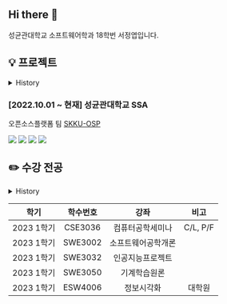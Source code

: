 ## Hi there 👋
성균관대학교 소프트웨어학과 18학번 서정엽입니다.

## 💡 프로젝트
<details>
<summary>History</summary>
<div markdown="1">

### [2021.06.07 ~ 2021.12.10] 산학협력프로젝트 - 아르스프락시아

Scrapy 크롤러 개발 및 모니터링 시스템 개발

<img src="https://img.shields.io/badge/-Python-%233776AB?logo=Python&logoColor=white"/> <img src="https://img.shields.io/badge/-Scrapy-%2360A839"/> <img src="https://img.shields.io/badge/-MySQL-%234479A1?logo=Mysql&logoColor=white"/>

------------

### [2021.10.07 ~ 2021.12.07] 오픈소스 KPI 관리 프로젝트

GitHub 크롤링 데이터 기반 데이터 시각화 개발 [OSSCA](https://github.com/SeoJeongYeop/OSSCA)

<img src="https://img.shields.io/badge/-Python-%233776AB?logo=Python&logoColor=white"/> <img src="https://img.shields.io/badge/-Node.js-%23339933?logo=Node.js&logoColor=white"/> <img src="https://img.shields.io/badge/-Pug-%23A86454?logo=Pug&logoColor=white"/> <img src="https://img.shields.io/badge/-Chart.js-%23FF6384?logo=chart.js&logoColor=white"/> <img src="https://img.shields.io/badge/-MySQL-%234479A1?logo=Mysql&logoColor=white"/>


------------

### [2021.12.13 ~ 2022.02.11] 동계현장실습 - YG엔터테인먼트 

개체명인식기 속성기반 감성분석

<img src="https://img.shields.io/badge/-Python-%233776AB?logo=Python&logoColor=white"/> <img src="https://img.shields.io/badge/-Jupyter-%23F37626?logo=Jupyter&logoColor=white"/>

------------

### [2022.06.12 ~ 2022.08.19] 하계집중근무

오픈소스 개발자 커뮤니티 개발 [SKKU-OSP](https://github.com/SKKU-OSP/SKKU-OSP)

<img src="https://img.shields.io/badge/-Django-%23092E20?logo=Django&logoColor=white"/> <img src="https://img.shields.io/badge/-Chart.js-%23FF6384?logo=chart.js&logoColor=white"/> <img src="https://img.shields.io/badge/-Scrapy-%2360A839"/> <img src="https://img.shields.io/badge/-MySQL-%234479A1?logo=Mysql&logoColor=white"/>

------------

### [2022.12.20 ~ 2023.02.15] SKKU SW Coach 2022 Winter 스프링부트 

팀 빌딩 게시판 개발 [teamBuildingBoard](https://github.com/SeoJeongYeop/teamBuildingBoard)

<img src="https://img.shields.io/badge/-Spring%20Boot-%236DB33F?logo=Spring%20Boot&logoColor=white"/>

------------
</div>
</details>

### [2022.10.01 ~ 현재] 성균관대학교 SSA 

오픈소스플랫폼 팀 [SKKU-OSP](https://github.com/SKKU-OSP/SKKU-OSP)


<img src="https://img.shields.io/badge/-Django-%23092E20?logo=Django&logoColor=white"/> <img src="https://img.shields.io/badge/-Chart.js-%23FF6384?logo=chart.js&logoColor=white"/> <img src="https://img.shields.io/badge/-Scrapy-%2360A839"/> <img src="https://img.shields.io/badge/-MySQL-%234479A1?logo=Mysql&logoColor=white"/>

## ✏️ 수강 전공
<details>
<summary>History</summary>
<div markdown="1">

|     학기      |  학수번호  |                  강좌              | 비고 |
|:------------:|:---------:|:----------------------------------:|:----:|
|  2018 1학기   |  SWE2020  |               컴퓨터개론               | |
|  2018 2학기   |  SWE2015  |              자료구조개론              | |
|  2021 1학기   |  ICE2001  |                논리회로                | C/L |
|  2021 1학기   |  SWE2001  |             시스템프로그램             | |
|  2021 1학기   |  SWE2021  |          오픈소스소프트웨어실습        | [SKKU Movie Selector](https://github.com/16OS-final-project/OSSP_final) |
|  2021 1학기   |  SWE2023  |            JAVA프로그래밍실습          | [FlappyBird](https://github.com/SeoJeongYeop/FlappyBird) |
|  2021 2학기   |  SWE2003  |                오토마타                | |
|  2021 2학기   |  SWE2016  |              알고리즘개론              | |
|  2021 2학기   |  SWE2024  |           시스템프로그래밍실습         | |
|  2021 2학기   |  SWE2025  |            산학협력프로젝트3           | 산학협력 - 아르스프락시아 |
|  2021 2학기   |  SWE3005  |              컴퓨터구조개론            | |
|  2021 2학기   |  SWE3037  |            소프트웨어현장실습1         | 하계집중근무 - 아르스프락시아, P/F |
|  2021 2학기   |  SWE3048  |             웹프로그래밍실습           | |
|  2021 겨울학기 | SWE3038   |           소프트웨어현장실습2         | 동계집중근무 - YG엔터테인먼트, P/F |
|  2022 1학기   |  SWE3003  |             데이터베이스개론           | |
|  2022 1학기   |  SWE3004  |                운영체제                | |
|  2022 1학기   |  SWE3006  |             프로그래밍언어             | |
|  2022 1학기   |  SWE3022  |             컴퓨터네트웍개론           | |
|  2022 1학기   |  SWE3047  |          모바일앱프로그래밍실습        | |
|  2022 도전학기 | CHS2003   | 빅데이터와인공지능을활용한시스템강건설계 | C/L |
|  2022 2학기   |  SWE3011  |              인공지능개론              | |
|  2022 2학기   |  SWE3018  |            소프트웨어세미나            | P/F |
|  2022 2학기   |  SWE3033  |          데이터베이스프로젝트          | |
|  2022 2학기   |  SWE3051  |             컴퓨터비전개론             | |
|  2022 2학기   |  SWE3052  |             심층신경망개론             | |
|  2022 2학기   |  SWE3053  |                HCI개론                 | |
</div>
</details>

|     학기      |  학수번호  |                  강좌              | 비고 |
|:------------:|:---------:|:----------------------------------:|:----:|
|  2023 1학기   |  CSE3036  |            컴퓨터공학세미나            | C/L, P/F |
|  2023 1학기   |  SWE3002  |           소프트웨어공학개론           | |
|  2023 1학기   |  SWE3032  |            인공지능프로젝트            | |
|  2023 1학기   |  SWE3050  |              기계학습원론              | |
|  2023 1학기   |  ESW4006  |               정보시각화               | 대학원 |
